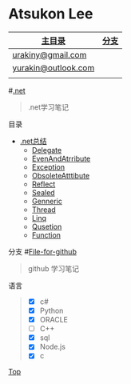 # <a name ="title"/>    Atsukon Lee
|[主目录](./)|[分支](https://github.com/Aisuko/.net/tree/File-for-github "file for github")|
|----------------|---------------|
|urakiny@gmail.com||
|yurakin@outlook.com||
|||


#[.net](https://github.com/Aisuko/.net/ ".net")

> .net学习笔记

<a name="index"/>   目录
-   [.net总结](./ ".net总结")
    -   [Delegate](./C#/Delegate "委托")
    -   [EvenAndAtrribute](./EvenAndAtrribute "事件和委托")
    -   [Exception](./Exception "异常")
    -   [ObsoleteAtttibute](./ObsoleteAtttibute "特性")
    -   [Reflect](./Reflect "反射")
    -   [Sealed](./Sealed "密封类修饰符")
    -   [Genneric](./Genneric "泛型")
    -   [Thread](./Thread "线程")
    -   [Linq](./Linq "集成查询语言")
    -   [Qusetion](./Qusetion ".net面试题集锦")
    -   [Function](./Function ".net函数")

<a name="request"/> 分支
#[File-for-github](https://github.com/Aisuko/.net/tree/File-for-github "file for github")
> github 学习笔记

<a name="language"/>    语言 
>   -   [x] c#
>   -   [x] Python
>   -   [x] ORACLE
>   -   [ ] C++
>   -   [x] sql
>   -   [x] Node.js
>   -   [x] c

[Top](#title)   
